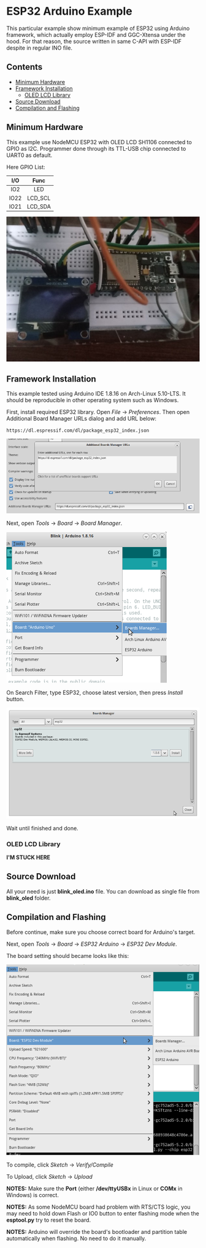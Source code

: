 # ESP32 Arduino Example

This particular example show minimum example of ESP32 using Arduino framework, which actually employ ESP-IDF and GGC-Xtensa under the hood.
For that reason, the source written in same C-API with ESP-IDF despite in regular INO file.

## Contents
- [Minimum Hardware](#minimum-hardware)
- [Framework Installation](#framework-installation)
    + [OLED LCD Library](#oled-lcd-library)
- [Source Download](#source-download)
- [Compilation and Flashing](#compilation-and-flashing)

## Minimum Hardware

This example use NodeMCU ESP32 with OLED LCD SH1106 connected to GPIO as I2C.
Programmer done through its TTL-USB chip connected to UART0 as default.

Here GPIO List:

| I/O | Func |
|:---:|:----:|
| IO2 | LED |
|IO22 | LCD_SCL |
|IO21 | LCD_SDA |

![images](images/board.jpg?raw=true)

## Framework Installation

This example tested using Arduino IDE 1.8.16 on Arch-Linux 5.10-LTS.
It should be reproducible in other operating system such as Windows.

First, install required ESP32 library.
Open *File*  -> *Preferences*.
Then open Additional Board Manager URLs dialog and add URL below:

```
https://dl.espressif.com/dl/package_esp32_index.json
```

![images](images/arduino_board.png?raw=true)

Next, open *Tools* -> *Board* -> *Board Manager*.

![images](images/board_manager.png?raw=true)

On Search Filter, type ESP32, choose latest version, then press *Install* button.

![images](images/esp32_install.png?raw=true)

Wait until finished and done.

### OLED LCD Library

**I'M STUCK HERE**

## Source Download

All your need is just **blink_oled.ino** file.
You can download as single file from **blink_oled** folder.

## Compilation and Flashing

Before continue, make sure you choose correct board for Arduino's target.

Next, open *Tools* -> *Board* -> *ESP32 Arduino* -> *ESP32 Dev Module*.

The board setting should became looks like this:

 ![images](images/esp32_board.png?raw=true)
 
 To compile, click *Sketch* -> *Verify/Compile*
 
 To Upload, click *Sketch* -> *Upload*
 
**NOTES:** Make sure the **Port** (either **/dev/ttyUSBx** in Linux or **COMx** in Windows) is correct.
 
 **NOTES:** As some NodeMCU board had problem with RTS/CTS logic, you may need to hold down Flash or IO0 button to enter flashing mode when the **esptool.py** try to reset the board.
 
**NOTES:**  Arduino will override the board's bootloader and partition table automatically when flashing. No need to do it manually.
